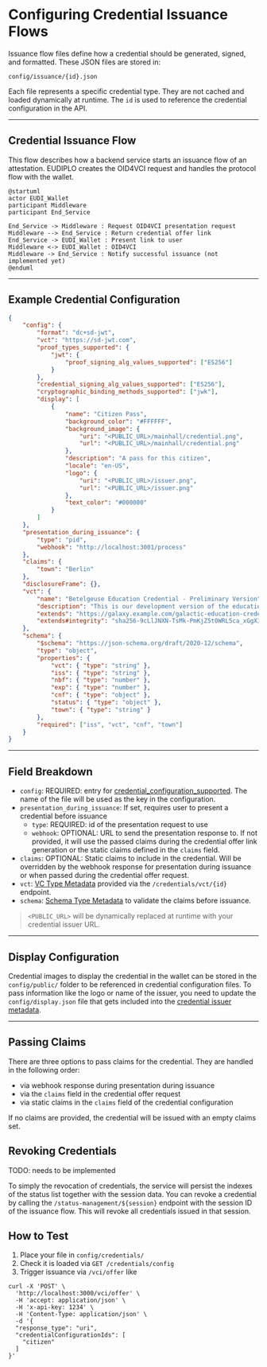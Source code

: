 # Configuring Credential Issuance Flows

Issuance flow files define how a credential should be generated, signed, and
formatted. These JSON files are stored in:

```string
config/issuance/{id}.json
```

Each file represents a specific credential type. They are not cached and loaded
dynamically at runtime. The `id` is used to reference the credential
configuration in the API.

---

## Credential Issuance Flow

This flow describes how a backend service starts an issuance flow of an
attestation. EUDIPLO creates the OID4VCI request and handles the protocol flow
with the wallet.

```plantuml
@startuml
actor EUDI_Wallet
participant Middleware
participant End_Service

End_Service -> Middleware : Request OID4VCI presentation request
Middleware --> End_Service : Return credential offer link
End_Service -> EUDI_Wallet : Present link to user
Middleware <-> EUDI_Wallet : OID4VCI
Middleware -> End_Service : Notify successful issuance (not implemented yet)
@enduml
```

---

## Example Credential Configuration

```json
{
    "config": {
        "format": "dc+sd-jwt",
        "vct": "https://sd-jwt.com",
        "proof_types_supported": {
            "jwt": {
                "proof_signing_alg_values_supported": ["ES256"]
            }
        },
        "credential_signing_alg_values_supported": ["ES256"],
        "cryptographic_binding_methods_supported": ["jwk"],
        "display": [
            {
                "name": "Citizen Pass",
                "background_color": "#FFFFFF",
                "background_image": {
                    "uri": "<PUBLIC_URL>/mainhall/credential.png",
                    "url": "<PUBLIC_URL>/mainhall/credential.png"
                },
                "description": "A pass for this citizen",
                "locale": "en-US",
                "logo": {
                    "uri": "<PUBLIC_URL>/issuer.png",
                    "url": "<PUBLIC_URL>/issuer.png"
                },
                "text_color": "#000000"
            }
        ]
    },
    "presentation_during_issuance": {
        "type": "pid",
        "webhook": "http://localhost:3001/process"
    },
    "claims": {
        "town": "Berlin"
    },
    "disclosureFrame": {},
    "vct": {
        "name": "Betelgeuse Education Credential - Preliminary Version",
        "description": "This is our development version of the education credential. Don't panic.",
        "extends": "https://galaxy.example.com/galactic-education-credential-0.9",
        "extends#integrity": "sha256-9cLlJNXN-TsMk-PmKjZ5t0WRL5ca_xGgX3c1VLmXfh-WRL5"
    },
    "schema": {
        "$schema": "https://json-schema.org/draft/2020-12/schema",
        "type": "object",
        "properties": {
            "vct": { "type": "string" },
            "iss": { "type": "string" },
            "nbf": { "type": "number" },
            "exp": { "type": "number" },
            "cnf": { "type": "object" },
            "status": { "type": "object" },
            "town": { "type": "string" }
        },
        "required": ["iss", "vct", "cnf", "town"]
    }
}
```

---

## Field Breakdown

- `config`: REQUIRED: entry for
  [credential_configuration_supported](https://openid.net/specs/openid-4-verifiable-credential-issuance-1_0.html#name-credential-issuer-metadata:~:text=the%20logo%20image.-,credential_configurations_supported,-%3A%20REQUIRED.%20Object%20that).
  The name of the file will be used as the key in the configuration.
- `presentation_during_issuance`: If set, requires user to present a credential
  before issuance
    - `type`: REQUIRED: id of the presentation request to use
    - `webhook`: OPTIONAL: URL to send the presentation response to. If not
      provided, it will use the passed claims during the credential offer link
      generation or the static claims defined in the `claims` field.
- `claims`: OPTIONAL: Static claims to include in the credential. Will be
  overridden by the webhook response for presentation during issuance or when
  passed during the credential offer request.
- `vct`:
  [VC Type Metadata](https://www.ietf.org/archive/id/draft-ietf-oauth-sd-jwt-vc-09.html#name-sd-jwt-vc-type-metadata)
  provided via the `/credentials/vct/{id}` endpoint.
- `schema`:
  [Schema Type Metadata](https://www.ietf.org/archive/id/draft-ietf-oauth-sd-jwt-vc-09.html#name-schema-type-metadata)
  to validate the claims before issuance.

> `<PUBLIC_URL>` will be dynamically replaced at runtime with your credential
> issuer URL.

---

## Display Configuration

Credential images to display the credential in the wallet can be stored in the
`config/public/` folder to be referenced in credential configuration files. To
pass information like the logo or name of the issuer, you need to update the
`config/display.json` file that gets included into the
[credential issuer metadata](https://openid.net/specs/openid-4-verifiable-credential-issuance-1_0.html#name-credential-issuer-metadata:~:text=2%20or%20greater.-,display,-%3A%20OPTIONAL.%20A%20non).

---

## Passing Claims

There are three options to pass claims for the credential. They are handled in
the following order:

- via webhook response during presentation during issuance
- via the `claims` field in the credential offer request
- via static claims in the `claims` field of the credential configuration

If no claims are provided, the credential will be issued with an empty claims
set.

## Revoking Credentials

TODO: needs to be implemented

To simply the revocation of credentials, the service will persist the indexes of
the status list together with the session data. You can revoke a credential by
calling the `/status-management/${session}` endpoint with the session ID of the
issuance flow. This will revoke all credentials issued in that session.

## How to Test

1. Place your file in `config/credentials/`
2. Check it is loaded via `GET /credentials/config`
3. Trigger issuance via `/vci/offer` like

```http
curl -X 'POST' \
  'http://localhost:3000/vci/offer' \
  -H 'accept: application/json' \
  -H 'x-api-key: 1234' \
  -H 'Content-Type: application/json' \
  -d '{
  "response_type": "uri",
  "credentialConfigurationIds": [
    "citizen"
  ]
}'
```
